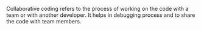 Collaborative coding refers to the process of working on the code with a team or with another developer.
It helps in debugging process and to share the code with team members.
